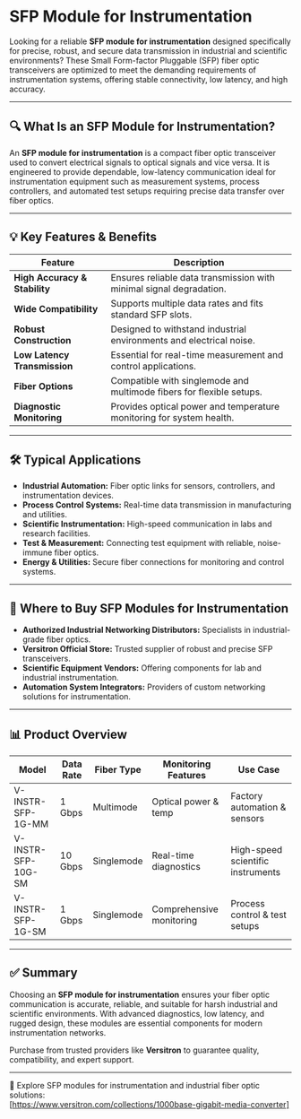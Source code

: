 # SFP Module for Instrumentation 

Looking for a reliable **SFP module for instrumentation** designed specifically for precise, robust, and secure data transmission in industrial and scientific environments? These Small Form-factor Pluggable (SFP) fiber optic transceivers are optimized to meet the demanding requirements of instrumentation systems, offering stable connectivity, low latency, and high accuracy.

---

## 🔍 What Is an SFP Module for Instrumentation?

An **SFP module for instrumentation** is a compact fiber optic transceiver used to convert electrical signals to optical signals and vice versa. It is engineered to provide dependable, low-latency communication ideal for instrumentation equipment such as measurement systems, process controllers, and automated test setups requiring precise data transfer over fiber optics.

---

## 💡 Key Features & Benefits

| Feature                         | Description                                                             |
|---------------------------------|-------------------------------------------------------------------------|
| **High Accuracy & Stability**    | Ensures reliable data transmission with minimal signal degradation.      |
| **Wide Compatibility**           | Supports multiple data rates and fits standard SFP slots.                |
| **Robust Construction**          | Designed to withstand industrial environments and electrical noise.      |
| **Low Latency Transmission**     | Essential for real-time measurement and control applications.            |
| **Fiber Options**                | Compatible with singlemode and multimode fibers for flexible setups.    |
| **Diagnostic Monitoring**        | Provides optical power and temperature monitoring for system health.    |

---

## 🛠️ Typical Applications

- **Industrial Automation:** Fiber optic links for sensors, controllers, and instrumentation devices.  
- **Process Control Systems:** Real-time data transmission in manufacturing and utilities.  
- **Scientific Instrumentation:** High-speed communication in labs and research facilities.  
- **Test & Measurement:** Connecting test equipment with reliable, noise-immune fiber optics.  
- **Energy & Utilities:** Secure fiber connections for monitoring and control systems.

---

## 🛒 Where to Buy SFP Modules for Instrumentation

- **Authorized Industrial Networking Distributors:** Specialists in industrial-grade fiber optics.  
- **Versitron Official Store:** Trusted supplier of robust and precise SFP transceivers.  
- **Scientific Equipment Vendors:** Offering components for lab and industrial instrumentation.  
- **Automation System Integrators:** Providers of custom networking solutions for instrumentation.

---

## 📊 Product Overview

| Model                 | Data Rate     | Fiber Type     | Monitoring Features     | Use Case                          |
|-----------------------|---------------|----------------|-------------------------|----------------------------------|
| V-INSTR-SFP-1G-MM     | 1 Gbps        | Multimode      | Optical power & temp    | Factory automation & sensors     |
| V-INSTR-SFP-10G-SM    | 10 Gbps       | Singlemode     | Real-time diagnostics   | High-speed scientific instruments |
| V-INSTR-SFP-1G-SM     | 1 Gbps        | Singlemode     | Comprehensive monitoring| Process control & test setups    |

---

## ✅ Summary

Choosing an **SFP module for instrumentation** ensures your fiber optic communication is accurate, reliable, and suitable for harsh industrial and scientific environments. With advanced diagnostics, low latency, and rugged design, these modules are essential components for modern instrumentation networks.

Purchase from trusted providers like **Versitron** to guarantee quality, compatibility, and expert support.

---

🔗 Explore SFP modules for instrumentation and industrial fiber optic solutions:  
[https://www.versitron.com/collections/1000base-gigabit-media-converter]
